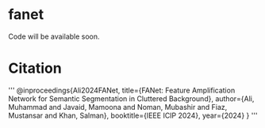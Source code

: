 # fanet
Code will be available soon.


# Citation
'''
@inproceedings{Ali2024FANet,
  title={FANet: Feature Amplification Network for Semantic Segmentation in Cluttered Background},
  author={Ali, Muhammad and Javaid, Mamoona and Noman, Mubashir and Fiaz, Mustansar and Khan, Salman},
  booktitle={IEEE ICIP 2024},
  year={2024}
}
'''
